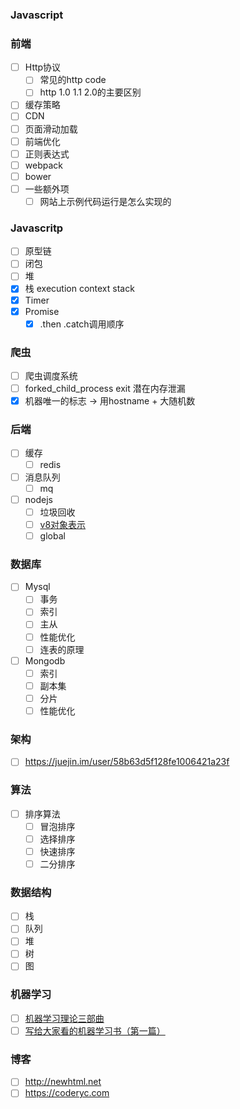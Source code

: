 ### Javascript

### 前端

- [ ] Http协议
  - [ ] 常见的http code
  - [ ] http 1.0 1.1 2.0的主要区别
- [ ] 缓存策略
- [ ] CDN
- [ ] 页面滑动加载
- [ ] 前端优化
- [ ] 正则表达式
- [ ] webpack
- [ ] bower
- [ ] 一些额外项
  - [ ] 网站上示例代码运行是怎么实现的

### Javascritp

- [ ] 原型链
- [ ] 闭包
- [ ] 堆
- [x] 栈 execution context stack
- [x] Timer
- [x] Promise
  - [x] .then .catch调用顺序

### 爬虫

- [ ] 爬虫调度系统
- [ ] forked_child_process exit 潜在内存泄漏
- [x] 机器唯一的标志 -> 用hostname + 大随机数

### 后端

- [ ] 缓存
  - [ ] redis
- [ ] 消息队列
  - [ ] mq
- [ ] nodejs
  - [ ] 垃圾回收
  - [ ] [v8对象表示](http://newhtml.net/v8-object-representation/)
  - [ ] global

### 数据库

- [ ] Mysql
  - [ ] 事务
  - [ ] 索引
  - [ ] 主从
  - [ ] 性能优化
  - [ ] 连表的原理
- [ ] Mongodb
  - [ ] 索引
  - [ ] 副本集
  - [ ] 分片
  - [ ] 性能优化

### 架构

- [ ] https://juejin.im/user/58b63d5f128fe1006421a23f

### 算法

- [ ] 排序算法
  - [ ] 冒泡排序
  - [ ] 选择排序
  - [ ] 快速排序
  - [ ] 二分排序

### 数据结构

- [ ] 栈
- [ ] 队列
- [ ] 堆
- [ ] 树
- [ ] 图

### 机器学习

- [ ] [机器学习理论三部曲](https://juejin.im/entry/58e5a794b123db15eb80b1cb)
- [ ] [写给大家看的机器学习书（第一篇）](https://juejin.im/entry/58d377dfac502e0058ba4d78)

### 博客

- [ ] http://newhtml.net
- [ ] https://coderyc.com
